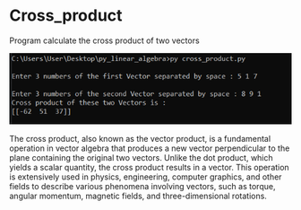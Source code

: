 # Cross_product
Program calculate the cross product of two vectors

![alt text](https://github.com/alexzedev/Cross_product/blob/main/cross_product_screen.png?raw=true)

The cross product, also known as the vector product, is a fundamental operation in vector algebra that produces a new vector perpendicular to the plane containing the original two vectors. Unlike the dot product, which yields a scalar quantity, the cross product results in a vector. This operation is extensively used in physics, engineering, computer graphics, and other fields to describe various phenomena involving vectors, such as torque, angular momentum, magnetic fields, and three-dimensional rotations.
